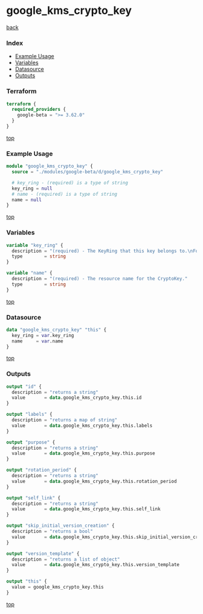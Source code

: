 # google_kms_crypto_key

[back](../google-beta.md)

### Index

- [Example Usage](#example-usage)
- [Variables](#variables)
- [Datasource](#datasource)
- [Outputs](#outputs)

### Terraform

```terraform
terraform {
  required_providers {
    google-beta = ">= 3.62.0"
  }
}
```

[top](#index)

### Example Usage

```terraform
module "google_kms_crypto_key" {
  source = "./modules/google-beta/d/google_kms_crypto_key"

  # key_ring - (required) is a type of string
  key_ring = null
  # name - (required) is a type of string
  name = null
}
```

[top](#index)

### Variables

```terraform
variable "key_ring" {
  description = "(required) - The KeyRing that this key belongs to.\nFormat: ''projects/{{project}}/locations/{{location}}/keyRings/{{keyRing}}''."
  type        = string
}

variable "name" {
  description = "(required) - The resource name for the CryptoKey."
  type        = string
}
```

[top](#index)

### Datasource

```terraform
data "google_kms_crypto_key" "this" {
  key_ring = var.key_ring
  name     = var.name
}
```

[top](#index)

### Outputs

```terraform
output "id" {
  description = "returns a string"
  value       = data.google_kms_crypto_key.this.id
}

output "labels" {
  description = "returns a map of string"
  value       = data.google_kms_crypto_key.this.labels
}

output "purpose" {
  description = "returns a string"
  value       = data.google_kms_crypto_key.this.purpose
}

output "rotation_period" {
  description = "returns a string"
  value       = data.google_kms_crypto_key.this.rotation_period
}

output "self_link" {
  description = "returns a string"
  value       = data.google_kms_crypto_key.this.self_link
}

output "skip_initial_version_creation" {
  description = "returns a bool"
  value       = data.google_kms_crypto_key.this.skip_initial_version_creation
}

output "version_template" {
  description = "returns a list of object"
  value       = data.google_kms_crypto_key.this.version_template
}

output "this" {
  value = google_kms_crypto_key.this
}
```

[top](#index)